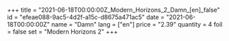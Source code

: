+++
title = "2021-06-18T00:00:00Z_Modern_Horizons_2_Damn_[en]_false"
id = "efeae088-9ac5-4d2f-a15c-d8675a471ac5"
date = "2021-06-18T00:00:00Z"
name = "Damn"
lang = ["en"]
price = "2.39"
quantity = 4
foil = false
set = "Modern Horizons 2"
+++
